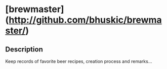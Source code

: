 # [brewmaster] (http://github.com/bhuskic/brewmaster/)

## Description

Keep records of favorite beer recipes, creation process and remarks...
